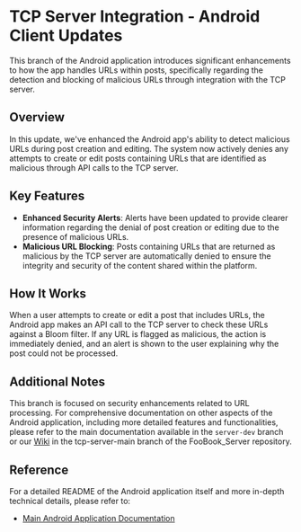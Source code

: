 # TCP Server Integration - Android Client Updates

This branch of the Android application introduces significant enhancements to how the app handles URLs within posts, specifically regarding the detection and blocking of malicious URLs through integration with the TCP server.

## Overview

In this update, we've enhanced the Android app's ability to detect malicious URLs during post creation and editing. The system now actively denies any attempts to create or edit posts containing URLs that are identified as malicious through API calls to the TCP server.

## Key Features

- **Enhanced Security Alerts**: Alerts have been updated to provide clearer information regarding the denial of post creation or editing due to the presence of malicious URLs.
- **Malicious URL Blocking**: Posts containing URLs that are returned as malicious by the TCP server are automatically denied to ensure the integrity and security of the content shared within the platform.

## How It Works

When a user attempts to create or edit a post that includes URLs, the Android app makes an API call to the TCP server to check these URLs against a Bloom filter. If any URL is flagged as malicious, the action is immediately denied, and an alert is shown to the user explaining why the post could not be processed.

## Additional Notes

This branch is focused on security enhancements related to URL processing. For comprehensive documentation on other aspects of the Android application, including more detailed features and functionalities, please refer to the main documentation available in the `server-dev` branch or our [Wiki](https://github.com/TomerBeren/FooBook_Server/tree/tcp-server-main) in the tcp-server-main branch of the FooBook_Server repository.

## Reference

For a detailed README of the Android application itself and more in-depth technical details, please refer to:
- [Main Android Application Documentation](https://github.com/RoeiMesi/FooBook_Android/tree/server-dev)
